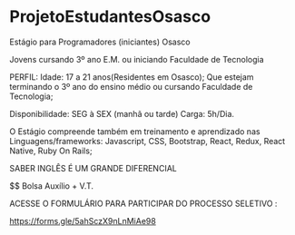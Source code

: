 # ProjetoEstudantesOsasco
Estágio para Programadores (iniciantes) Osasco

Jovens cursando 3º ano E.M. ou iniciando Faculdade de Tecnologia

PERFIL:
Idade: 17 a 21 anos(Residentes em Osasco);
Que estejam terminando o 3º ano do ensino médio ou cursando Faculdade de Tecnologia;

Disponibilidade:
SEG à SEX (manhã ou tarde)
Carga: 5h/Dia.

O Estágio compreende também em treinamento e aprendizado nas Linguagens/frameworks: Javascript, CSS, Bootstrap, React, Redux, React Native, Ruby On Rails;

SABER INGLÊS É UM GRANDE DIFERENCIAL

$$ Bolsa Auxílio + V.T. 

ACESSE O FORMULÁRIO PARA PARTICIPAR DO PROCESSO
SELETIVO :

https://forms.gle/5ahSczX9nLnMiAe98
